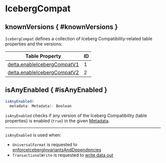 # IcebergCompat

## knownVersions { #knownVersions }

`IcebergCompat` defines a collection of Iceberg Compatibility-related table properties and the versions:

 Table Property | ID
-|-
 [delta.enableIcebergCompatV1](../table-properties/DeltaConfigs.md#ICEBERG_COMPAT_V1_ENABLED) | 1
 [delta.enableIcebergCompatV2](../table-properties/DeltaConfigs.md#ICEBERG_COMPAT_V2_ENABLED) | 2

## isAnyEnabled { #isAnyEnabled }

```scala
isAnyEnabled(
  metadata: Metadata): Boolean
```

`isAnyEnabled` checks if any version of the Iceberg Compatibility (table properties) is enabled (`true`) in the given [Metadata](../Metadata.md).

---

`isAnyEnabled` is used when:

* `UniversalFormat` is requested to [enforceIcebergInvariantsAndDependencies](UniversalFormat.md#enforceIcebergInvariantsAndDependencies)
* `TransactionalWrite` is requested to [write data out](../TransactionalWrite.md#writeFiles)

